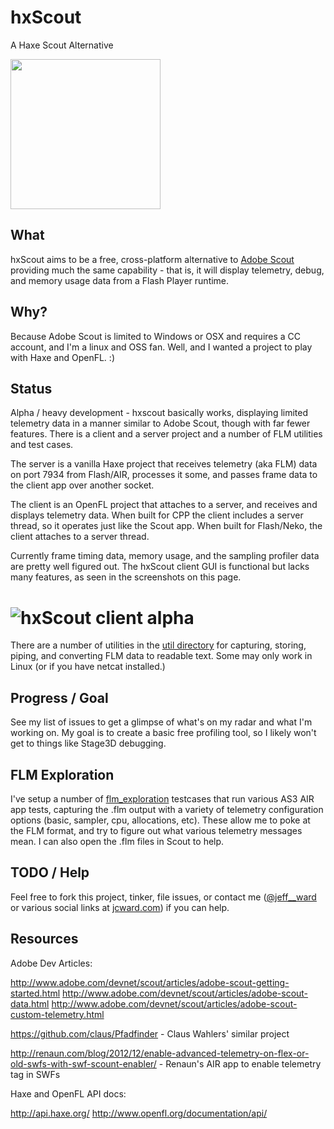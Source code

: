 hxScout
=======

A Haxe Scout Alternative

[<img src="https://raw.githubusercontent.com/jcward/hxScout/master/hxscout.png" width=240>](https://raw.githubusercontent.com/jcward/hxScout/master/hxscout.png)

What
----
hxScout aims to be a free, cross-platform alternative to [Adobe Scout](http://wwwimages.adobe.com/content/dam/Adobe/en/devnet/flashruntimes/adobe-scout-getting-started/adobe-scout-getting-started-fig10.png) providing
much the same capability - that is, it will display telemetry, debug, and memory
usage data from a Flash Player runtime.

Why?
----
Because Adobe Scout is limited to Windows or OSX and requires a CC account,
and I'm a linux and OSS fan.  Well, and I wanted a project to play with Haxe and OpenFL. :)

Status
------

Alpha / heavy development - hxscout basically works, displaying limited telemetry data in a manner
similar to Adobe Scout, though with far fewer features. There is a client and a server project and a
number of FLM utilities and test cases.

The server is a vanilla Haxe project that receives telemetry (aka FLM) data on port 7934 from Flash/AIR,
processes it some, and passes frame data to the client app over another socket.

The client is an OpenFL project that attaches to a server, and receives and displays telemetry
data.  When built for CPP the client includes a server thread, so it operates just like the
Scout app.  When built for Flash/Neko, the client attaches to a server thread.

Currently frame timing data, memory usage, and the sampling profiler data are pretty well figured out.
The hxScout client GUI is functional but lacks many features, as seen in the screenshots on this page.

# ![hxScout client alpha](https://raw.githubusercontent.com/jcward/hxScout/master/hxscout.gif)

There are a number of utilities in the [util directory](https://github.com/jcward/hxScout/tree/master/util)
for capturing, storing, piping, and converting FLM data to readable text. Some may only work in Linux (or if
you have netcat installed.)

Progress / Goal
---------------

See my list of issues to get a glimpse of what's on my radar and what I'm working on. My goal is to create a
basic free profiling tool, so I likely won't get to things like Stage3D debugging.

FLM Exploration
---------------

I've setup a number of [flm_exploration](https://github.com/jcward/hxScout/tree/master/flm_exploration) testcases that run various AS3 AIR app tests, capturing the .flm output with a variety of telemetry configuration options (basic, sampler, cpu, allocations, etc). These allow me to poke at the FLM format, and try to figure out what various telemetry messages mean. I can also open the .flm files in Scout to help.

TODO / Help
-----------
Feel free to fork this project, tinker, file issues, or contact me ([@jeff__ward](https://twitter.com/jeff__ward) or various social links at [jcward.com](http://jcward.com/)) if you can help.

Resources
---------

Adobe Dev Articles:

http://www.adobe.com/devnet/scout/articles/adobe-scout-getting-started.html
http://www.adobe.com/devnet/scout/articles/adobe-scout-data.html
http://www.adobe.com/devnet/scout/articles/adobe-scout-custom-telemetry.html

https://github.com/claus/Pfadfinder - Claus Wahlers' similar project

http://renaun.com/blog/2012/12/enable-advanced-telemetry-on-flex-or-old-swfs-with-swf-scount-enabler/ - Renaun's AIR app to enable telemetry tag in SWFs

Haxe and OpenFL API docs:

http://api.haxe.org/
http://www.openfl.org/documentation/api/
